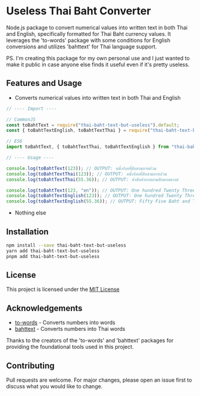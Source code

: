 # Useless Thai Baht Converter

Node.js package to convert numerical values into written text in both Thai and English, specifically formatted for Thai Baht currency values. It leverages the 'to-words' package with some conditions for English conversions and utilizes 'bahttext' for Thai language support.

PS. I'm creating this package for my own personal use and I just wanted to make it public in case anyone else finds it useful even if it's pretty useless.

## Features and Usage

- Converts numerical values into written text in both Thai and English

```ts
// ---- Import ----

// CommonJS
const toBahtText = require("thai-baht-text-but-useless").default;
const { toBahtTextEnglish, toBahtTextThai } = require("thai-baht-text-but-useless");

// ES6
import toBahtText, { toBahtTextThai, toBahtTextEnglish } from "thai-baht-text-but-useless";

// ---- Usage ----

console.log(toBahtText(123)); // OUTPUT: หนึ่งร้อยยี่สิบสามบาทถ้วน
console.log(toBahtTextThai(123)); // OUTPUT: หนึ่งร้อยยี่สิบสามบาทถ้วน
console.log(toBahtTextThai(55.36)); // OUTPUT: ห้าสิบห้าบาทสามสิบหกสตางค์

console.log(toBahtText(123, "en")); // OUTPUT: One hundred Twenty Three Baht Only
console.log(toBahtTextEnglish(123)); // OUTPUT: One hundred Twenty Three Baht Only
console.log(toBahtTextEnglish(55.36)); // OUTPUT: Fifty Five Baht and Thirty Six Satang
```

- Nothing else

## Installation

```bash
npm install --save thai-baht-text-but-useless
yarn add thai-baht-text-but-useless
pnpm add thai-baht-text-but-useless
```

## License

This project is licensed under the [MIT License](LICENSE)

## Acknowledgements

- [to-words](https://www.npmjs.com/package/to-words) - Converts numbers into words
- [bahttext](https://www.npmjs.com/package/bahttext) - Converts numbers into Thai words

Thanks to the creators of the 'to-words' and 'bahttext' packages for providing the foundational tools used in this project.

## Contributing

Pull requests are welcome. For major changes, please open an issue first to discuss what you would like to change.
